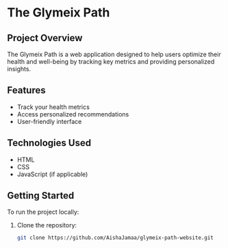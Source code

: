 # The Glymeix Path

## Project Overview
The Glymeix Path is a web application designed to help users optimize their health and well-being by tracking key metrics and providing personalized insights.

## Features
- Track your health metrics
- Access personalized recommendations
- User-friendly interface

## Technologies Used
- HTML
- CSS
- JavaScript (if applicable)

## Getting Started
To run the project locally:
1. Clone the repository:
   ```bash
   git clone https://github.com/AishaJamaa/glymeix-path-website.git
